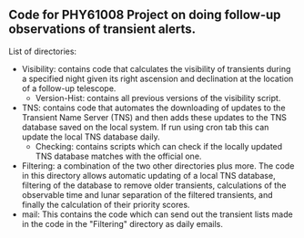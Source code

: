## Code for PHY61008 Project on doing follow-up observations of transient alerts.

List of directories:
- Visibility: contains code that calculates the visibility of transients during a specified night given its right ascension and declination at the location of a follow-up telescope.
  - Version-Hist: contains all previous versions of the visibility script.
- TNS: contains code that automates the downloading of updates to the Transient Name Server (TNS) and then adds these updates to the TNS database saved on the local system. If run using cron tab this can update the local TNS database daily.
  - Checking: contains scripts which can check if the locally updated TNS database matches with the official one.
- Filtering: a combination of the two other directories plus more. The code in this directory allows automatic updating of a local TNS database, filtering of the database to remove older transients, calculations of the observable time and lunar separation of the filtered transients, and finally the calculation of their priority scores.
- mail: This contains the code which can send out the transient lists made in the code in the "Filtering" directory as daily emails. 
